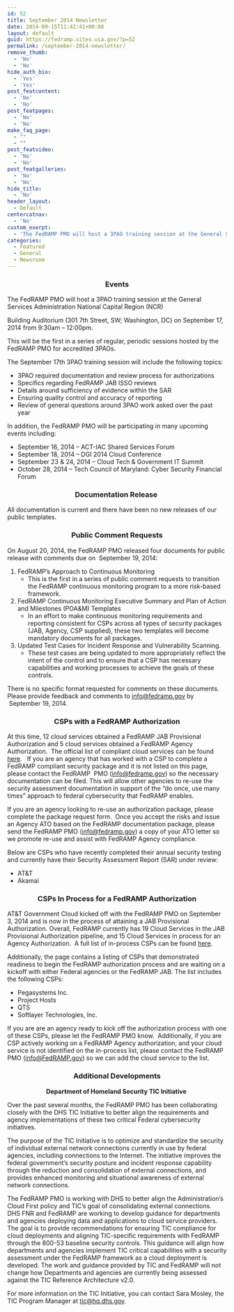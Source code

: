 ```yaml
---
id: 52
title: September 2014 Newsletter
date: 2014-09-15T11:42:41+00:00
layout: default
guid: https://fedramp.sites.usa.gov/?p=52
permalink: /september-2014-newsletter/
remove_thumb:
  - 'No'
  - 'No'
hide_auth_bio:
  - 'Yes'
  - 'Yes'
post_featcontent:
  - 'No'
  - 'No'
post_featpages:
  - 'No'
  - 'No'
make_faq_page:
  - ""
  - ""
post_featvideo:
  - 'No'
  - 'No'
post_featgalleries:
  - 'No'
  - 'No'
hide_title:
  - 'No'
header_layout:
  - Default
centercatnav:
  - 'No'
custom_exerpt:
  - 'The FedRAMP PMO will host a 3PAO training session at the General Services Administration National Capital Region (NCR) '
categories:
  - Featured
  - General
  - Newsroom
---
```

<h3 style="text-align: center">
  <strong>Events</strong>
</h3>

The FedRAMP PMO will host a 3PAO training session at the General Services Administration National Capital Region (NCR)

Building Auditorium (301 7th Street, SW; Washington, DC) on September 17, 2014 from 9:30am &#8211; 12:00pm.

This will be the first in a series of regular, periodic sessions hosted by the FedRAMP PMO for accredited 3PAOs. 

The September 17th 3PAO training session will include the following topics:

  * 3PAO required documentation and review process for authorizations 
  * Specifics regarding FedRAMP JAB ISSO reviews
  * Details around sufficiency of evidence within the SAR 
  * Ensuring quality control and accuracy of reporting
  * Review of general questions around 3PAO work asked over the past year  

In addition, the FedRAMP PMO will be participating in many upcoming events including:

  * September 16, 2014 &#8211; ACT-IAC Shared Services Forum
  * September 18, 2014 &#8211; DGI 2014 Cloud Conference
  * September 23 & 24, 2014 &#8211; Cloud Tech & Government IT Summit 
  * October 28, 2014 &#8211; Tech Council of Maryland: Cyber Security Financial Forum

<h3 style="text-align: center">
  <strong>Documentation Release </strong>
</h3>

All documentation is current and there have been no new releases of our public templates.

<h3 style="text-align: center">
  <strong>Public Comment Requests</strong>
</h3>

On August 20, 2014, the FedRAMP PMO released four documents for public release with comments due on  September 19, 2014:

  1. FedRAMP’s Approach to Continuous Monitoring
      * This is the first in a series of public comment requests to transition the FedRAMP continuous monitoring program to a more risk-based framework.
  2. FedRAMP Continuous Monitoring Executive Summary and Plan of Action and Milestones (POA&M) Templates
      * In an effort to make continuous monitoring requirements and reporting consistent for CSPs across all types of security packages (JAB, Agency, CSP supplied), these two templates will become mandatory documents for all packages.
  3. Updated Test Cases for Incident Response and Vulnerability Scanning.
      * These test cases are being updated to more appropriately reflect the intent of the control and to ensure that a CSP has necessary capabilities and working processes to achieve the goals of these controls.

There is no specific format requested for comments on these documents. Please provide feedback and comments to info@fedramp.gov by  September 19, 2014.

<h3 style="text-align: center">
  <strong>CSPs with a FedRAMP Authorization</strong>
</h3>

At this time, 12 cloud services obtained a FedRAMP JAB Provisional Authorization and 5 cloud services obtained a FedRAMP Agency Authorization.  The official list of compliant cloud services can be found <a href="https://www.fedramp.gov/marketplace/compliant-systems/">here</a>.   If you are an agency that has worked with a CSP to complete a FedRAMP compliant security package and it is not listed on this page, please contact the FedRAMP  PMO (info@fedramp.gov) so the necessary documentation can be filed. This will allow other agencies to re-use the security assessment documentation in support of the “do once, use many times” approach to federal cybersecurity that FedRAMP enables.

If you are an agency looking to re-use an authorization package, please complete the package request form.  Once you accept the risks and issue an Agency ATO based on the FedRAMP documentation package, please send the FedRAMP PMO (info@fedramp.gov) a copy of your ATO letter so we promote re-use and assist with FedRAMP Agency compliance.

Below are CSPs who have recently completed their annual security testing and currently have their Security Assessment Report (SAR) under review:

  * AT&T
  * Akamai 

<h3 style="text-align: center">
  <strong>CSPs In Process for a FedRAMP Authorization</strong>
</h3>

AT&T Government Cloud kicked off with the FedRAMP PMO on September 3, 2014 and is now in the process of attaining a JAB Provisional Authorization. Overall, FedRAMP currently has 19 Cloud Services in the JAB Provisional Authorization pipeline, and 15 Cloud Services in process for an Agency Authorization.  A full list of in-process CSPs can be found <a href="https://www.fedramp.gov/marketplace/in-process-systems/">here</a>.

Additionally, the page contains a listing of CSPs that demonstrated readiness to begin the FedRAMP authorization process and are waiting on a kickoff with either Federal agencies or the FedRAMP JAB. The list includes the following CSPs:  

  * Pegasystems Inc.
  * Project Hosts
  * QTS
  * Softlayer Technologies, Inc.

If you are are an agency ready to kick off the authorization process with one of these CSPs, please let the FedRAMP PMO know.  Additionally, if you are CSP actively working on a FedRAMP Agency authorization, and your cloud service is not identified on the in-process list, please contact the FedRAMP PMO (info@FedRAMP.gov) so we can add the cloud service to the list. 

<h3 style="text-align: center">
  <strong>Additional Developments</strong>
</h3>

<p style="text-align: center">
  <strong>Department of Homeland Security TIC Initiative </strong>
</p>

Over the past several months, the FedRAMP PMO has been collaborating closely with the DHS TIC Initiative to better align the requirements and agency implementations of these two critical Federal cybersecurity initiatives. 

The purpose of the TIC Initiative is to optimize and standardize the security of individual external network connections currently in use by federal agencies, including connections to the Internet. The initiative improves the federal government&#8217;s security posture and incident response capability through the reduction and consolidation of external connections, and provides enhanced monitoring and situational awareness of external network connections.

The FedRAMP PMO is working with DHS to better align the Administration’s Cloud First policy and TIC’s goal of consolidating external connections.   DHS FNR and FedRAMP are working to develop guidance for departments and agencies deploying data and applications to cloud service providers. The goal is to provide recommendations for ensuring TIC compliance for cloud deployments and aligning TIC-specific requirements with FedRAMP through the 800-53 baseline security controls. This guidance will align how departments and agencies implement TIC critical capabilities with a security assessment under the FedRAMP framework as a cloud deployment is developed. The work and guidance provided by TIC and FedRAMP will not change how Departments and agencies are currently being assessed against the TIC Reference Architecture v2.0.

For more information on the TIC Initiative, you can contact Sara Mosley, the TIC Program Manager at tic@hq.dhs.gov.
